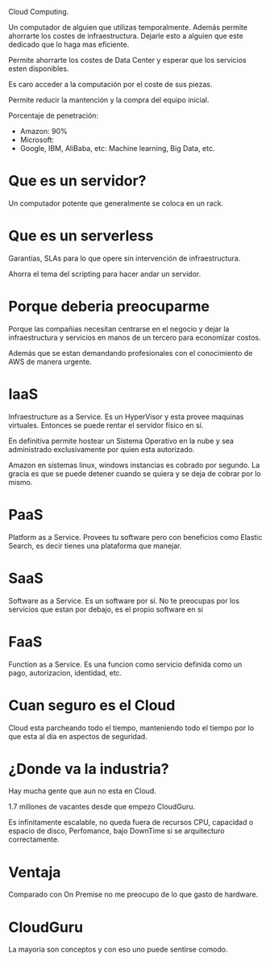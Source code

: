 Cloud Computing.

Un computador de alguien que utilizas temporalmente. Además permite ahorrarte los costes de infraestructura. Dejarle esto a alguien que este dedicado que lo haga mas eficiente.

Permite ahorrarte los costes de Data Center y esperar que los servicios esten disponibles.

Es caro acceder a la computación por el coste de sus piezas.

Permite reducir la mantención y la compra del equipo inicial.

Porcentaje de penetración:

* Amazon: 90%
* Microsoft:
* Google, IBM, AliBaba, etc: Machine learning, Big Data, etc.

# Que es un servidor?

Un computador potente que generalmente se coloca en un rack.

# Que es un serverless

Garantías, SLAs para lo que opere sin intervención de infraestructura.

Ahorra el tema del scripting para hacer andar un servidor.

# Porque deberia preocuparme

Porque las compañias necesitan centrarse en el negocio y dejar la infraestructura y servicios en manos de un tercero para economizar costos.

Además que se estan demandando profesionales con el conocimiento de AWS de manera urgente.

# IaaS

Infraestructure as a Service. Es un HyperVisor y esta provee maquinas virtuales. Entonces se puede rentar el servidor físico en sí.

En definitiva permite hostear un Sistema Operativo en la nube y sea administrado exclusivamente por quien esta autorizado.

Amazon en sistemas linux, windows instancias es cobrado por segundo. La gracia es que se puede detener cuando se quiera y se deja de cobrar por lo mismo.

# PaaS

Platform as a Service. Provees tu software pero con beneficios como Elastic Search, es decir tienes una plataforma que manejar.

# SaaS

Software as a Service. Es un software por sí. No te preocupas por los servicios que estan por debajo, es el propio software en si

# FaaS

Function as a Service. Es una funcion como servicio definida como un pago, autorizacion, identidad, etc.

# Cuan seguro es el Cloud

Cloud esta parcheando todo el tiempo, manteniendo todo el tiempo por lo que esta al día en aspectos de seguridad.

# ¿Donde va la industria?

Hay mucha gente que aun no esta en Cloud.

1.7 millones de vacantes desde que empezo CloudGuru.

Es infinitamente escalable, no queda fuera de recursos CPU, capacidad o espacio de disco, Perfomance, bajo DownTime si se arquitecturo correctamente.

# Ventaja

Comparado con On Premise no me preocupo de lo que gasto de hardware.

# CloudGuru

La mayoria son conceptos y con eso uno puede sentirse comodo.




















